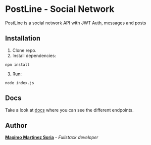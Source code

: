 # PostLine - Social Network
PostLine is a social network API with JWT Auth, messages and posts

## Installation
1. Clone repo.
2. Install dependencies:
```
npm install
```
3. Run:
```
node index.js
```

## Docs
Take a look at [docs](https://documenter.getpostman.com/view/5500486/Szmk1bBx?version=latest) where you can see the different endpoints.

## Author
[**Maximo Martinez Soria**](https://www.linkedin.com/in/maximo-martinez-soria-553475170/) - _Fullstack developer_
